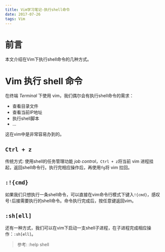 ```yaml
---
title: Vim学习笔记-执行shell命令
date: 2017-07-26
tags: Vim
---
```


# 前言

本文介绍在Vim下执行shell命令的几种方式。

# Vim 执行 shell 命令

在终端 *Terminal* 下使用 vim，我们偶尔会有执行shell命令的需求：
- 查看目录文件
- 查看当前IP地址
- 执行shell脚本
- ...

这在vim中是非常容易办到的。

## `Ctrl + z`

传统方式: 使用shell的任务管理功能 *job control*，`Ctrl + z`将当前 vim 进程挂起，返回shell命令行。执行完相应操作后，再使用`fg`将 vim 拉回。

## `:!{cmd}`

如果我们只想执行一条shell命令，可以直接在vim命令行模式下键入`!{cmd}`，感叹号`!`后接需要执行的shell命令。命令执行完成后，按任意键返回vim。

## `:sh[ell]`
还有一种方式，我们可以在vim下启动一支shell子进程，在子进程完成相应操作：`:sh[ell]`。

> 参考:
> :help shell

